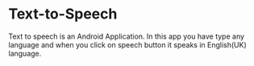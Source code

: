 # Text-to-Speech
Text to speech is an Android Application.
In this app you have type any language and when you click on speech button it speaks in English(UK) language.
